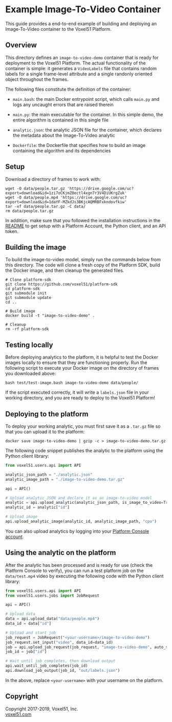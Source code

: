 # Example Image-To-Video Container

This guide provides a end-to-end example of building and deploying an
Image-To-Video container to the Voxel51 Platform.


## Overview

This directory defines an `image-to-video-demo` container that is ready for
deployment to the Voxel51 Platform. The actual functionality of the container
is simple: it generates a `VideoLabels` file that contains random labels for a
single frame-level attribute and a single randonly oriented object throughout
the frames.

The following files constitute the definition of the container:

- `main.bash`: the main Docker entrypoint script, which calls `main.py` and
logs any uncaught errors that are raised therein

- `main.py`: the main executable for the container. In this simple demo, the
entire algorithm is contained in this single file

- `analytic.json`: the analytic JSON file for the container, which declares
the metadata about the Image-To-Video analytic

- `Dockerfile`: the Dockerfile that specifies how to build an image containing
the algorithm and its dependencies


## Setup

Download a directory of frames to work with:

```shell
wget -O data/people.tar.gz 'https://drive.google.com/uc?export=download&id=1zi7oCKjmZ0ectl4xgn7r3V4DiUKrgZuk'
wget -O data/people.mp4 'https://drive.google.com/uc?export=download&id=1daYF-MZkdJs3BKjcAQMRBFxkndovfkiw'
tar -xf data/people.tar.gz -C data/
rm data/people.tar.gz
```

In addition, make sure that you followed the installation instructions in the
[README](../../README.md) to get setup with a Platform Account, the Python
client, and an API token.


## Building the image

To build the image-to-video model, simply run the commands below from this
directory. The code will clone a fresh copy of the Platform SDK, build the
Docker image, and then cleanup the generated files.

```shell
# Clone platform-sdk
git clone https://github.com/voxel51/platform-sdk
cd platform-sdk
git submodule init
git submodule update
cd ..

# Build image
docker build -t "image-to-video-demo" .

# Cleanup
rm -rf platform-sdk
```


## Testing locally

Before deploying analytics to the platform, it is helpful to test the Docker
images locally to ensure that they are functioning properly. Run the following
script to execute your Docker image on the directory of frames you downloaded
above:

```shell
bash test/test-image.bash image-to-video-demo data/people/
```

If the script executed correctly, it will write a `labels.json` file in your
working directory, and you are ready to deploy to the Voxel51 Platform!


## Deploying to the platform

To deploy your working analytic, you must first save it as a `.tar.gz` file so
that you can upload it to the platform:

```shell
docker save image-to-video-demo | gzip -c > image-to-video-demo.tar.gz
```

The following code snippet publishes the analytic to the platform using the
Python client library:

```py
from voxel51.users.api import API

analytic_json_path = "./analytic.json"
analytic_image_path = "./image-to-video-demo.tar.gz"

api = API()

# Upload analytic JSON and declare it as an image-to-video model
analytic = api.upload_analytic(analytic_json_path, is_image_to_video=True)
analytic_id = analytic["id"]

# Upload image
api.upload_analytic_image(analytic_id, analytic_image_path, "cpu")
```

You can also upload analytics by logging into your
[Platform Console account](https://console.voxel51.com).


## Using the analytic on the platform

After the analytic has been processed and is ready for use (check the Platform
Console to verify), you can run a test platform job on the `data/test.mp4`
video by executing the following code with the Python client library:

```py
from voxel51.users.api import API
from voxel51.users.jobs import JobRequest

api = API()

# Upload data
data = api.upload_data("data/people.mp4")
data_id = data["id"]

# Upload and start job
job_request = JobRequest("<your-username>/image-to-video-demo")
job_request.set_input("video", data_id=data_id)
job = api.upload_job_request(job_request, "image-to-video-demo", auto_start=True)
job_id = job["id"]

# Wait until job completes, then download output
api.wait_until_job_completes(job_id)
api.download_job_output(job_id, "out/labels.json")
```

In the above, replace `<your-username>` with your username on the platform.


## Copyright

Copyright 2017-2019, Voxel51, Inc.<br>
[voxel51.com](https://voxel51.com)
